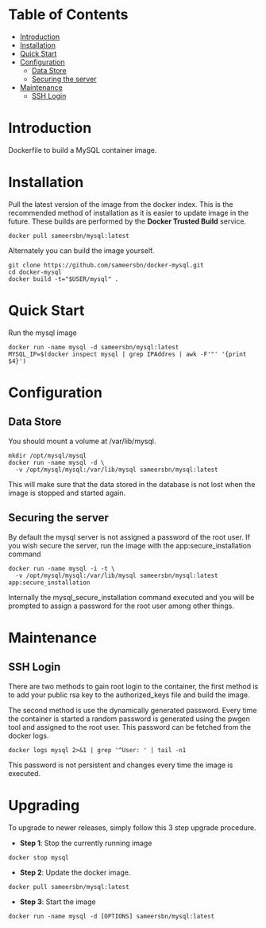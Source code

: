 # Table of Contents
- [Introduction](#introduction)
- [Installation](#installation)
- [Quick Start](#quick-start)
- [Configuration](#configuration)
    - [Data Store](#data-store)
    - [Securing the server](#securing-the-server)
- [Maintenance](#maintenance)
    - [SSH Login](#ssh-login)

# Introduction
Dockerfile to build a MySQL container image.

# Installation

Pull the latest version of the image from the docker index. This is the recommended method of installation as it is easier to update image in the future. These builds are performed by the **Docker Trusted Build** service.

```
docker pull sameersbn/mysql:latest
```

Alternately you can build the image yourself.

```
git clone https://github.com/sameersbn/docker-mysql.git
cd docker-mysql
docker build -t="$USER/mysql" .
```

# Quick Start
Run the mysql image

```
docker run -name mysql -d sameersbn/mysql:latest
MYSQL_IP=$(docker inspect mysql | grep IPAddres | awk -F'"' '{print $4}')
```

# Configuration

## Data Store
You should mount a volume at /var/lib/mysql.

```
mkdir /opt/mysql/mysql
docker run -name mysql -d \
  -v /opt/mysql/mysql:/var/lib/mysql sameersbn/mysql:latest
```

This will make sure that the data stored in the database is not lost when the image is stopped and started again.

## Securing the server
By default the mysql server is not assigned a password of the root user. If you wish secure the server, run the image with the app:secure_installation command

```
docker run -name mysql -i -t \
  -v /opt/mysql/mysql:/var/lib/mysql sameersbn/mysql:latest app:secure_installation
```

Internally the mysql_secure_installation command executed and you will be prompted to assign a password for the root user among other things.

# Maintenance

## SSH Login
There are two methods to gain root login to the container, the first method is to add your public rsa key to the authorized_keys file and build the image.

The second method is use the dynamically generated password. Every time the container is started a random password is generated using the pwgen tool and assigned to the root user. This password can be fetched from the docker logs.

```
docker logs mysql 2>&1 | grep '^User: ' | tail -n1
```
This password is not persistent and changes every time the image is executed.

# Upgrading

To upgrade to newer releases, simply follow this 3 step upgrade procedure.

- **Step 1**: Stop the currently running image

```
docker stop mysql
```

- **Step 2**: Update the docker image.

```
docker pull sameersbn/mysql:latest
```

- **Step 3**: Start the image

```
docker run -name mysql -d [OPTIONS] sameersbn/mysql:latest
```
